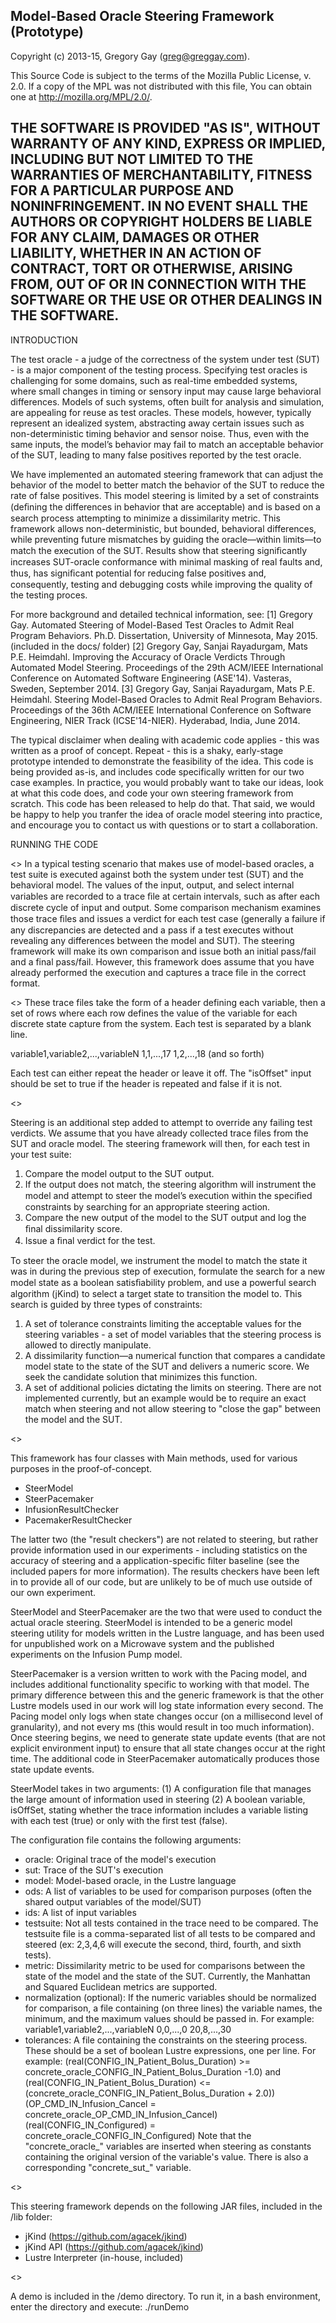 Model-Based Oracle Steering Framework (Prototype)
-------------------------------------------------
Copyright (c) 2013-15, Gregory Gay (greg@greggay.com). 

This Source Code is subject to the terms of the Mozilla Public License, v. 2.0. 
If a copy of the MPL was not distributed with this file, You can obtain one at 
http://mozilla.org/MPL/2.0/.

THE SOFTWARE IS PROVIDED "AS IS", WITHOUT WARRANTY OF ANY KIND, EXPRESS OR 
IMPLIED, INCLUDING BUT NOT LIMITED TO THE WARRANTIES OF MERCHANTABILITY, 
FITNESS FOR A PARTICULAR PURPOSE AND NONINFRINGEMENT. IN NO EVENT SHALL THE 
AUTHORS OR COPYRIGHT HOLDERS BE LIABLE FOR ANY CLAIM, DAMAGES OR OTHER 
LIABILITY, WHETHER IN AN ACTION OF CONTRACT, TORT OR OTHERWISE, ARISING 
FROM, OUT OF OR IN CONNECTION WITH THE SOFTWARE OR THE USE OR OTHER DEALINGS 
IN THE SOFTWARE.
-------------------------------------------------

INTRODUCTION

The test oracle - a judge of the correctness of the system under test (SUT) - is a major component of the testing process. Specifying test oracles is challenging for some domains, such as real-time embedded systems, where small changes in timing or sensory input may cause large behavioral differences. Models of such systems, often built for analysis and simulation, are appealing for reuse as test oracles. These models, however, typically represent an idealized system, abstracting away certain issues such as non-deterministic timing behavior and sensor noise. Thus, even with the same inputs, the model’s behavior may fail to match an acceptable behavior of the SUT, leading to many false positives reported by the test oracle.

We have implemented an automated steering framework that can adjust the behavior of the model to better match the behavior of the SUT to reduce the rate of false positives. This model steering is limited by a set of constraints (deﬁning the differences in behavior that are acceptable) and is based on a search process attempting to minimize a dissimilarity metric. This framework allows non-deterministic, but bounded, behavioral differences, while preventing future mismatches by guiding the oracle—within limits—to match the execution of the SUT. Results show that steering signiﬁcantly increases SUT-oracle conformance with minimal masking of real faults and, thus, has signiﬁcant potential for reducing false positives and, consequently, testing and debugging costs while improving the quality of the testing proces.

For more background and detailed technical information, see:
[1] Gregory Gay. Automated Steering of Model-Based Test Oracles to Admit Real Program Behaviors. Ph.D. Dissertation, University of Minnesota, May 2015. (included in the docs/ folder)
[2] Gregory Gay, Sanjai Rayadurgam, Mats P.E. Heimdahl. Improving the Accuracy of Oracle Verdicts Through Automated Model Steering. Proceedings of the 29th ACM/IEEE International Conference on Automated Software Engineering (ASE'14). Vasteras, Sweden, September 2014. 
[3] Gregory Gay, Sanjai Rayadurgam, Mats P.E. Heimdahl. Steering Model-Based Oracles to Admit Real Program Behaviors. Proceedings of the 36th ACM/IEEE International Conference on Software Engineering, NIER Track (ICSE'14-NIER). Hyderabad, India, June 2014. 

The typical disclaimer when dealing with academic code applies - this was written as a proof of concept. Repeat - this is a shaky, early-stage prototype intended to demonstrate the feasibility of the idea. This code is being provided as-is, and includes code specifically written for our two case examples. In practice, you would probably want to take our ideas, look at what this code does, and code your own steering framework from scratch. This code has been released to help do that. That said, we would be happy to help you tranfer the idea of oracle model steering into practice, and encourage you to contact us with questions or to start a collaboration.

RUNNING THE CODE

<<introduction>>
In a typical testing scenario that makes use of model-based oracles, a test suite is executed against both the system under test (SUT) and the behavioral model. The values of the input, output, and select internal variables are recorded to a trace ﬁle at certain intervals, such as after each discrete cycle of input and output. Some comparison mechanism examines those trace ﬁles and issues a verdict for each test case (generally a failure if any discrepancies are detected and a pass if a test executes without revealing any differences between the model and SUT). The steering framework will make its own comparison and issue both an initial pass/fail and a final pass/fail. However, this framework does assume that you have already performed the execution and captures a trace file in the correct format.

<<trace file format>>
These trace files take the form of a header defining each variable, then a set of rows where each row defines the value of the variable for each discrete state capture from the system. Each test is separated by a blank line.

variable1,variable2,...,variableN
1,1,...,17
1,2,...,18
(and so forth)

Each test can either repeat the header or leave it off. The "isOffset" input should be set to true if the header is repeated and false if it is not.

<<steering>>

Steering is an additional step added to attempt to override any failing test verdicts. We assume that you have already collected trace files from the SUT and oracle model. The steering framework will then, for each test in your test suite:
1. Compare the model output to the SUT output.
2. If the output does not match, the steering algorithm will instrument the model and attempt to steer the model’s execution within the speciﬁed constraints by searching for an appropriate steering action.
3. Compare the new output of the model to the SUT output and log the ﬁnal dissimilarity score.
4. Issue a ﬁnal verdict for the test.

To steer the oracle model, we instrument the model to match the state it was in during the previous step of execution, formulate the search for a new model state as a boolean satisﬁability problem, and use a powerful search algorithm (jKind) to select a target state to transition the model to. This search is guided by three types of constraints:
1. A set of tolerance constraints limiting the acceptable values for the steering variables - a set of model variables that the steering process is allowed to directly manipulate.
2. A dissimilarity function—a numerical function that compares a candidate model state to the state of the SUT and delivers a numeric score. We seek the candidate solution that minimizes this function.
3. A set of additional policies dictating the limits on steering. There are not implemented currently, but an example would be to require an exact match when steering and not allow steering to "close the gap" between the model and the SUT.

<<running the code>>

This framework has four classes with Main methods, used for various purposes in the proof-of-concept.
- SteerModel
- SteerPacemaker
- InfusionResultChecker
- PacemakerResultChecker

The latter two (the "result checkers") are not related to steering, but rather provide information used in our experiments - including statistics on the accuracy of steering and a application-specific filter baseline (see the included papers for more information). The results checkers have been left in to provide all of our code, but are unlikely to be of much use outside of our own experiment. 

SteerModel and SteerPacemaker are the two that were used to conduct the actual oracle steering. SteerModel is intended to be a generic model steering utility for models written in the Lustre language, and has been used for unpublished work on a Microwave system and the published experiments on the Infusion Pump model. 

SteerPacemaker is a version written to work with the Pacing model, and includes additional functionality specific to working with that model. The primary difference between this and the generic framework is that the other Lustre models used in our work will log state information every second. The Pacing model only logs when state changes occur (on a millisecond level of granularity), and not every ms (this would result in too much information). Once steering begins, we need to generate state update events (that are not explicit environment input) to ensure that all state changes occur at the right time. The additional code in SteerPacemaker automatically produces those state update events.

SteerModel takes in two arguments:
(1) A configuration file that manages the large amount of information used in steering
(2) A boolean variable, isOffSet, stating whether the trace information includes a variable listing with each test (true) or only with the first test (false). 

The configuration file contains the following arguments:
- oracle: Original trace of the model's execution
- sut: Trace of the SUT's execution
- model: Model-based oracle, in the Lustre language
- ods: A list of variables to be used for comparison purposes (often the shared output variables of the model/SUT)
- ids: A list of input variables
- testsuite: Not all tests contained in the trace need to be compared. The testsuite file is a comma-separated list of all tests to be compared and steered (ex: 2,3,4,6 will execute the second, third, fourth, and sixth tests).
- metric: Dissimilarity metric to be used for comparisons between the state of the model and the state of the SUT. Currently, the Manhattan and Squared Euclidean metrics are supported.
- normalization (optional): If the numeric variables should be normalized for comparison, a file containing (on three lines) the variable names, the minimum, and the maximum values should be passed in. For example:
	variable1,variable2,...,variableN
	0,0,...,0
	20,8,...,30
- tolerances: A file containing the constraints on the steering process. These should be a set of boolean Lustre expressions, one per line. For example:
	(real(CONFIG_IN_Patient_Bolus_Duration) >= concrete_oracle_CONFIG_IN_Patient_Bolus_Duration -1.0) and (real(CONFIG_IN_Patient_Bolus_Duration) <= (concrete_oracle_CONFIG_IN_Patient_Bolus_Duration + 2.0))
	(OP_CMD_IN_Infusion_Cancel = concrete_oracle_OP_CMD_IN_Infusion_Cancel)
	(real(CONFIG_IN_Configured) = concrete_oracle_CONFIG_IN_Configured)
	Note that the "concrete_oracle_<name>" variables are inserted when steering as constants containing the original version of the variable's value. There is also a corresponding "concrete_sut_<name>" variable. 

<<dependencies>>

This steering framework depends on the following JAR files, included in the /lib folder:
- jKind (https://github.com/agacek/jkind)
- jKind API (https://github.com/agacek/jkind)
- Lustre Interpreter (in-house, included)

<<demo>>

A demo is included in the /demo directory. To run it, in a bash environment, enter the directory and execute:
./runDemo
